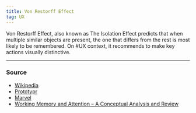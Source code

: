```yaml
---
title: Von Restorff Effect
tag: UX
---
```


Von Restorff Effect, also known as The Isolation Effect predicts that when multiple similar objects are present, the one that differs from the rest is most likely to be remembered. On #UX context, it recommends to make key actions visually distinctive.

--- 
### Source
- [Wikipedia](https://en.wikipedia.org/wiki/Von_Restorff_effect)
- [Prototypr](https://blog.prototypr.io/psychology-in-design-part-1-cdc63229cbe4)
- [Marvel](https://marvelapp.com/blog/psychology-principles-every-uiux-designer-needs-know/)
- [Working Memory and Attention – A Conceptual Analysis and Review](https://www.ncbi.nlm.nih.gov/pmc/articles/PMC6688548/)